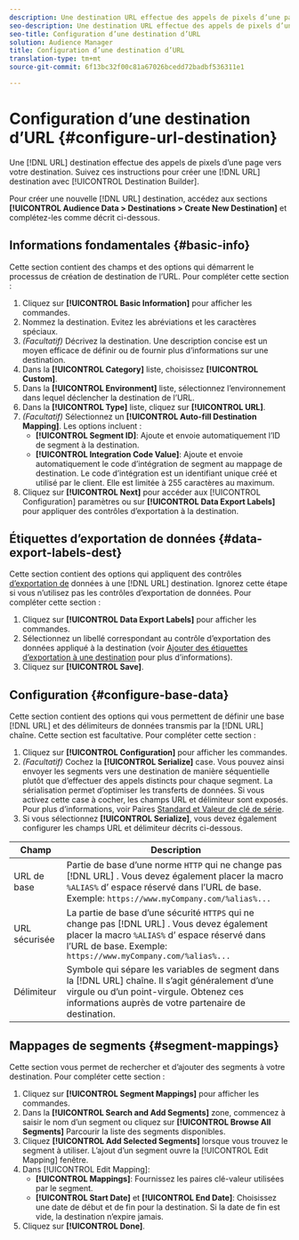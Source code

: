 ```yaml
---
description: Une destination URL effectue des appels de pixels d’une page vers votre destination. Suivez ces instructions pour créer une destination URL avec le créateur de destinations.
seo-description: Une destination URL effectue des appels de pixels d’une page vers votre destination. Suivez ces instructions pour créer une destination URL avec le créateur de destinations.
seo-title: Configuration d’une destination d’URL
solution: Audience Manager
title: Configuration d’une destination d’URL
translation-type: tm+mt
source-git-commit: 6f13bc32f00c81a67026bcedd72badbf536311e1

---
```




# Configuration d’une destination d’URL {#configure-url-destination}

Une [!DNL URL] destination effectue des appels de pixels d’une page vers votre destination. Suivez ces instructions pour créer une [!DNL URL] destination avec [!UICONTROL Destination Builder].

<!-- create-url-destination.xml -->

Pour créer une nouvelle [!DNL URL] destination, accédez aux sections **[!UICONTROL Audience Data > Destinations > Create New Destination]** et complétez-les comme décrit ci-dessous.

## Informations fondamentales {#basic-info}

Cette section contient des champs et des options qui démarrent le processus de création de destination de l’URL. Pour compléter cette section :

1. Cliquez sur **[!UICONTROL Basic Information]** pour afficher les commandes.
2. Nommez la destination. Evitez les abréviations et les caractères spéciaux.
3. *(Facultatif)* Décrivez la destination. Une description concise est un moyen efficace de définir ou de fournir plus d’informations sur une destination.
4. Dans la **[!UICONTROL Category]** liste, choisissez **[!UICONTROL Custom]**.
5. Dans la **[!UICONTROL Environment]** liste, sélectionnez l’environnement dans lequel déclencher la destination de l’URL.
6. Dans la **[!UICONTROL Type]** liste, cliquez sur **[!UICONTROL URL]**.
7. *(Facultatif)* Sélectionnez un **[!UICONTROL Auto-fill Destination Mapping]**. Les options incluent :
   * **[!UICONTROL Segment ID]**: Ajoute et envoie automatiquement l’ID de segment à la destination.
   * **[!UICONTROL Integration Code Value]**: Ajoute et envoie automatiquement le code d’intégration de segment au mappage de destination. Le code d’intégration est un identifiant unique créé et utilisé par le client. Elle est limitée à 255 caractères au maximum.
8. Cliquez sur **[!UICONTROL Next]** pour accéder aux [!UICONTROL Configuration] paramètres ou sur **[!UICONTROL Data Export Labels]** pour appliquer des contrôles d’exportation à la destination.

## Étiquettes d’exportation de données {#data-export-labels-dest}

Cette section contient des options qui appliquent des contrôles [d’exportation de](../../features/data-export-controls.md) données à une [!DNL URL] destination. Ignorez cette étape si vous n’utilisez pas les contrôles d’exportation de données. Pour compléter cette section :

1. Cliquez sur **[!UICONTROL Data Export Labels]** pour afficher les commandes.
2. Sélectionnez un libellé correspondant au contrôle d’exportation des données appliqué à la destination (voir [Ajouter des étiquettes d’exportation à une destination](/help/using/features/destinations/add-data-export-labels.md) pour plus d’informations).
3. Cliquez sur **[!UICONTROL Save]**.

## Configuration {#configure-base-data}

Cette section contient des options qui vous permettent de définir une base [!DNL URL] et des délimiteurs de données transmis par la [!DNL URL] chaîne. Cette section est facultative. Pour compléter cette section :

1. Cliquez sur **[!UICONTROL Configuration]** pour afficher les commandes.
1. *(Facultatif)* Cochez la **[!UICONTROL Serialize]** case.
Vous pouvez ainsi envoyer les segments vers une destination de manière séquentielle plutôt que d’effectuer des appels distincts pour chaque segment. La sérialisation permet d’optimiser les transferts de données. Si vous activez cette case à cocher, les champs URL et délimiteur sont exposés. Pour plus d’informations, voir Paires [Standard et Valeur de clé de série](../../features/destinations/key-value-pairs.md).
1. Si vous sélectionnez **[!UICONTROL Serialize]**, vous devez également configurer les champs URL et délimiteur décrits ci-dessous.

| Champ | Description |
|--- |--- |
| URL de base | Partie de base d’une norme `HTTP` qui ne change pas [!DNL URL] . Vous devez également placer la macro `%ALIAS%` d’ [](../../features/destinations/destination-macros.md#destination-macros-defined) espace réservé dans l’URL de base. Exemple: `https://www.myCompany.com/%alias%...` |
| URL sécurisée | La partie de base d’une sécurité `HTTPS` qui ne change pas [!DNL URL] . Vous devez également placer la macro `%ALIAS%` d’ [](../../features/destinations/destination-macros.md#destination-macros-defined) espace réservé dans l’URL de base. Exemple: `https://www.myCompany.com/%alias%...` |
| Délimiteur | Symbole qui sépare les variables de segment dans la [!DNL URL] chaîne. Il s’agit généralement d’une virgule ou d’un point-virgule. Obtenez ces informations auprès de votre partenaire de destination. |

## Mappages de segments {#segment-mappings}

Cette section vous permet de rechercher et d’ajouter des segments à votre destination. Pour compléter cette section :

1. Cliquez sur **[!UICONTROL Segment Mappings]** pour afficher les commandes.
1. Dans la **[!UICONTROL Search and Add Segments]** zone, commencez à saisir le nom d’un segment ou cliquez sur **[!UICONTROL Browse All Segments]** Parcourir la liste des segments disponibles.
1. Cliquez **[!UICONTROL Add Selected Segments]** lorsque vous trouvez le segment à utiliser. L’ajout d’un segment ouvre la [!UICONTROL Edit Mapping] fenêtre.
1. Dans [!UICONTROL Edit Mapping]:
   * **[!UICONTROL Mappings]**: Fournissez les paires clé-valeur utilisées par le segment.
   * **[!UICONTROL Start Date]** et **[!UICONTROL End Date]**: Choisissez une date de début et de fin pour la destination. Si la date de fin est vide, la destination n’expire jamais.
1. Cliquez sur **[!UICONTROL Done]**.